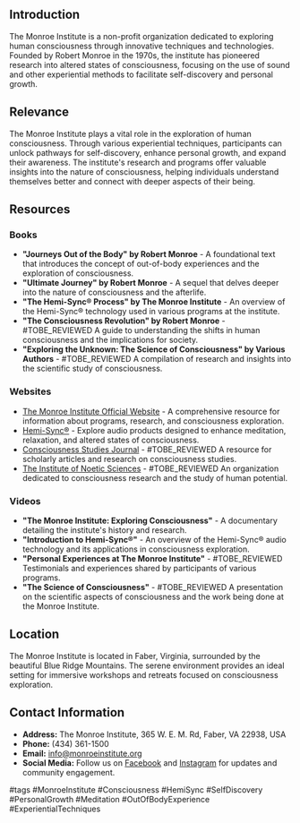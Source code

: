 ## Introduction
The Monroe Institute is a non-profit organization dedicated to exploring human consciousness through innovative techniques and technologies. Founded by Robert Monroe in the 1970s, the institute has pioneered research into altered states of consciousness, focusing on the use of sound and other experiential methods to facilitate self-discovery and personal growth.

## Relevance
The Monroe Institute plays a vital role in the exploration of human consciousness. Through various experiential techniques, participants can unlock pathways for self-discovery, enhance personal growth, and expand their awareness. The institute's research and programs offer valuable insights into the nature of consciousness, helping individuals understand themselves better and connect with deeper aspects of their being.

## Resources

### Books
- **"Journeys Out of the Body" by Robert Monroe** - A foundational text that introduces the concept of out-of-body experiences and the exploration of consciousness.
- **"Ultimate Journey" by Robert Monroe** - A sequel that delves deeper into the nature of consciousness and the afterlife.
- **"The Hemi-Sync® Process" by The Monroe Institute** - An overview of the Hemi-Sync® technology used in various programs at the institute.
- **"The Consciousness Revolution" by Robert Monroe** - #TOBE_REVIEWED A guide to understanding the shifts in human consciousness and the implications for society.
- **"Exploring the Unknown: The Science of Consciousness" by Various Authors** - #TOBE_REVIEWED A compilation of research and insights into the scientific study of consciousness.

### Websites
- [The Monroe Institute Official Website](https://www.monroeinstitute.org) - A comprehensive resource for information about programs, research, and consciousness exploration.
- [Hemi-Sync®](https://www.hemi-sync.com) - Explore audio products designed to enhance meditation, relaxation, and altered states of consciousness.
- [Consciousness Studies Journal](https://www.consciousnessstudies.com) - #TOBE_REVIEWED A resource for scholarly articles and research on consciousness studies.
- [The Institute of Noetic Sciences](https://noetic.org) - #TOBE_REVIEWED An organization dedicated to consciousness research and the study of human potential.

### Videos
- **"The Monroe Institute: Exploring Consciousness"** - A documentary detailing the institute's history and research.
- **"Introduction to Hemi-Sync®"** - An overview of the Hemi-Sync® audio technology and its applications in consciousness exploration.
- **"Personal Experiences at The Monroe Institute"** - #TOBE_REVIEWED Testimonials and experiences shared by participants of various programs.
- **"The Science of Consciousness"** - #TOBE_REVIEWED A presentation on the scientific aspects of consciousness and the work being done at the Monroe Institute.

## Location
The Monroe Institute is located in Faber, Virginia, surrounded by the beautiful Blue Ridge Mountains. The serene environment provides an ideal setting for immersive workshops and retreats focused on consciousness exploration.

## Contact Information
- **Address:** The Monroe Institute, 365 W. E. M. Rd, Faber, VA 22938, USA
- **Phone:** (434) 361-1500
- **Email:** info@monroeinstitute.org
- **Social Media:** Follow us on [Facebook](https://www.facebook.com/monroeinstitute) and [Instagram](https://www.instagram.com/monroeinstitute) for updates and community engagement.

#tags
#MonroeInstitute #Consciousness #HemiSync #SelfDiscovery #PersonalGrowth #Meditation #OutOfBodyExperience #ExperientialTechniques
